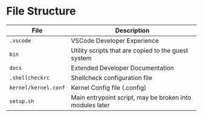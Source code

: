 # File Structure

| File                 | Description                                              |
|----------------------|----------------------------------------------------------|
| `.vscode`            | VSCode Developer Experience                              |
| `bin`                | Utility scripts that are copied to the guest system      |
| `docs`               | Extended Developer Documentation                         |
| `.shellcheckrc`      | Shellcheck configuration file                            |
| `kernel/kernel.conf` | Kernel Config file (.config)                             |
| `setup.sh`           | Main entrypoint script, may be broken into modules later |
